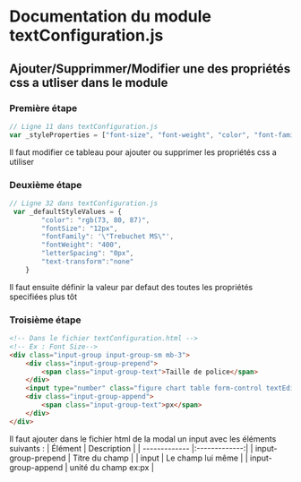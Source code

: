 # Documentation du module textConfiguration.js

## Ajouter/Supprimmer/Modifier une des propriétés css a utliser dans le module

### Première étape

```javascript
// Ligne 11 dans textConfiguration.js
var _styleProperties = ["font-size", "font-weight", "color", "font-family", "letter-spacing", "text-transform"];
```
Il faut modifier ce tableau pour ajouter ou supprimer les propriétés css a utiliser

### Deuxième étape

```javascript
// Ligne 32 dans textConfiguration.js
 var _defaultStyleValues = {
        "color": "rgb(73, 80, 87)",
        "fontSize": "12px",
        "fontFamily": '\"Trebuchet MS\"',
        "fontWeight": "400",
        "letterSpacing": "0px",
        "text-transform":"none"
    }
```
Il faut ensuite définir la valeur par defaut des toutes les propriétés specifiées plus tôt

### Troisième étape

```html
<!-- Dans le fichier textConfiguration.html -->
<!-- Ex : Font Size-->
<div class="input-group input-group-sm mb-3">
    <div class="input-group-prepend">
        <span class="input-group-text">Taille de police</span>
    </div>
    <input type="number" class="figure chart table form-control textEditToBind" data-type="fontSize" data-unit="px" min="1" step="1" id="w_text_fontSize">
    <div class="input-group-append">
        <span class="input-group-text">px</span>
    </div>
</div>
```
Il faut ajouter dans le fichier html de la modal un input avec les éléments suivants : 
| Élément       | Description   |
| ------------- |:-------------:|
| input-group-prepend    | Titre du champ |
| input      | Le champ lui même      |
| input-group-append | unité du champ ex:px     |
